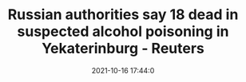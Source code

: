 ---
"title": "Russian authorities say 18 dead in suspected alcohol poisoning in Yekaterinburg - Reuters"
"date": "2021-10-16 17:44:0"
"feed_name": "GOOGLENEWSINDUSTRIAL"
"feed_website": "https://news.google.com/search?q=industrial%2Bincident&hl=en-US&gl=US&ceid=US:en"
"feed_rss": "https://news.google.com/rss/search?q=industrial%2Bincident&hl=en-US&gl=US&ceid=US:en"
"link": "https://www.reuters.com/world/europe/russian-authorities-say-18-dead-suspected-alcohol-poisoning-yekaterinburg-2021-10-16/"
"source": "{'href': 'https://www.reuters.com', 'title': 'Reuters'}"
"file": "_posts/2021-1-1-3275281d3d306f89a854d8886eb063a831e96707.md"
"accident": "1"
"drilling": "0"
"dead": "18"
"injured": "0"
"arrested": "0"
"place": "russia"
"where": "unknown site"
"causes": "alcohol"
"place_uri": "http://en.wikipedia.org/wiki/Russia"
---